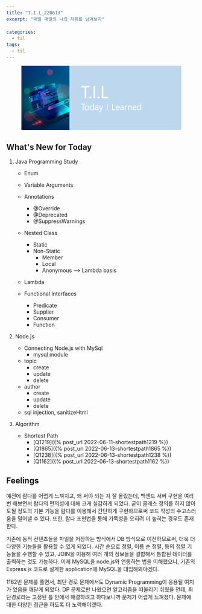 ```yaml
---
title: "T.I.L_220613"
excerpt: "매일 매일의 나의 자취를 남겨보자"

categories:
  - til
tags:
  - til
---
```

<figure>
    <img src="/assets/images/til_image.png">
</figure>

## What's New for Today   
1. Java Programming Study
    - Enum
    - Variable Arguments
    - Annotations
        - @Override
        - @Deprecated
        - @SuppressWarnings

    - Nested Class
        - Static
        - Non-Static
            - Member
            - Local
            - Anonymous --> Lambda basis
    - Lambda
    - Functional Interfaces
        - Predicate
        - Supplier
        - Consumer
        - Function

2. Node.js 
    - Connecting Node.js with MySql
        - mysql module
    - topic
        - create
        - update
        - delete
    - author
        - create
        - update
        - delete
    - sql injection, sanitizeHtml

3. Algorithm
    - Shortest Path
        - [Q1219]({% post_url 2022-06-11-shortestpath1219 %})
        - [Q1865]({% post_url 2022-06-13-shortestpath1865 %})
        - [Q1238]({% post_url 2022-06-13-shortestpath1238 %})
        - [Q1162]({% post_url 2022-06-13-shortestpath1162 %})


## Feelings
예전에 람다를 어렵게 느껴지고, 왜 써야 되는 지 잘 몰랐는데, 백엔드 서버 구현을 여러 번 해보면서 람다의 편의성에 대해 크게 실감하게 되었다. 굳이 클래스 정의를 하지 않아도될 정도의 기본 기능을 람다를 이용해서 간단하게 구현하므로써 코드 작성의 수고스러움을 덜어낼 수 있다. 또한, 람다 표현법을 통해 가독성을 오히려 더 높히는 경우도 존재한다.

기존에 동적 컨텐츠들을 파일을 저장하는 방식에서 DB 방식으로 이전하므로써, 더욱 더 다양한 기능들을 활용할 수 있게 되었다. 시간 순으로 정렬, 이름 순 정렬, 등의 정렬 기능들을 수행할 수 있고, JOIN을 이용해 여러 개의 정보들을 결합해서 통합된 데이터를 출력하는 것도 가능하다. 이제 MySQL을 node.js와 연동하는 법을 이해했으니, 기존의 Express.js 코드로 설계한 application에 MySQL을 대입해봐야겠다.

1162번 문제를 풀면서, 최단 경로 문제에서도 Dynamic Programming이 응용될 여지가 있음을 깨닫게 되었다. DP 문제로만 나왔으면 알고리즘을 떠올리기 쉬웠을 껀데, 최단경로라는 고정된 틀 안에서 해결하려고 하다보니까 문제가 어렵게 느껴졌다. 문제에 대한 다양한 접근을 하도록 더 노력해야겠다.
